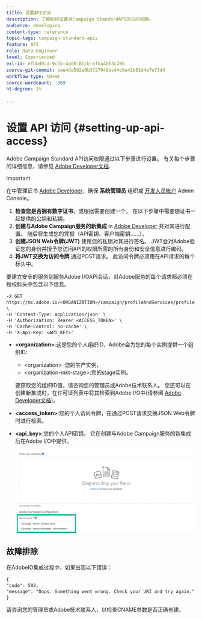 ```yaml
---
title: 设置API访问
description: 了解如何设置对Campaign StandardAPI的访问权限。
audience: developing
content-type: reference
topic-tags: campaign-standard-apis
feature: API
role: Data Engineer
level: Experienced
exl-id: efbbd0cd-9c56-4ad0-8bcb-efba4b63c28b
source-git-commit: bee4da592e0b3727949bc44c6e41b81d4e7e73d4
workflow-type: tm+mt
source-wordcount: '369'
ht-degree: 1%

---
```


# 设置 API 访问 {#setting-up-api-access}

Adobe Campaign Standard API访问权限通过以下步骤进行设置。 有关每个步骤的详细信息，请参见 [Adobe Developer文档](https://developer.adobe.com/developer-console/docs/guides/#!AdobeDocs/adobeio-auth/master/AuthenticationOverview/ServiceAccountIntegration.md).

>[!IMPORTANT]
>
>在中管理证书 [Adobe Developer](https://developer.adobe.com/)，确保 **系统管理员** 组织或 [开发人员帐户](https://helpx.adobe.com/enterprise/using/manage-developers.html) Admin Console。

1. **检查您是否拥有数字证书**，或根据需要创建一个。 在以下步骤中需要随证书一起提供的公钥和私钥。
1. **创建与Adobe Campaign服务的新集成** in [Adobe Developer](https://developer.adobe.com/) 并对其进行配置。 随后将生成您的凭据（API密钥、客户端密钥……）。
1. **创建JSON Web令牌(JWT)** 使用您的私钥对其进行签名。 JWT会对Adobe验证您的身份并授予您访问API的权限所需的所有身份和安全信息进行编码。
1. **将JWT交换为访问令牌** 通过POST请求。 此访问令牌必须用在API请求的每个标头中。

要建立安全的服务到服务Adobe I/OAPI会话，对Adobe服务的每个请求都必须在授权标头中包含以下信息。

```
-X GET https://mc.adobe.io/<ORGANIZATION>/campaign/profileAndServices/profile \
-H 'Content-Type: application/json' \
-H 'Authorization: Bearer <ACCESS_TOKEN>' \
-H 'Cache-Control: no-cache' \
-H 'X-Api-Key: <API_KEY>'
```

* **&lt;organization>**:这是您的个人组织ID，Adobe会为您的每个实例提供一个组织ID:

   * &lt;organization> :您的生产实例，
   * &lt;organization-mkt-stage>:您的stage实例。

   要获取您的组织ID值，请咨询您的管理员或Adobe技术联系人。 您还可以在创建新集成时，在许可证列表中将其检索到Adobe I/O中(请参阅 <a href="https://developer.adobe.com/developer-console/docs/guides/authentication/">Adobe Developer文档</a>)。

* **&lt;access_token>**:您的个人访问令牌，在通过POST请求交换JSON Web令牌时进行检索。

* **&lt;api_key>**:您的个人API密钥。 它在创建与Adobe Campaign服务的新集成后在Adobe I/O中提供。

   ![替换文本](assets/tenant.png)

## 故障排除

在AdobeIO集成过程中，如果出现以下错误：

```
{ 
"code": 502, 
"message": "Oops. Something went wrong. Check your URI and try again." 
}
```


请咨询您的管理员或Adobe技术联系人，以检查CNAME参数是否正确创建。

